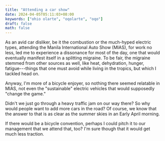 ```yaml
---
title: "Attending a car show"
date: 2024-04-05T05:11:03+08:00
keywords: ["ohio olarte", "oqolarte", "oqo"]
draft: false
math: false
---
```


As an avid car disliker, be it the combustion or the much-hyped electric
types, attending the Manila International Auto Show (MIAS), for work no
less, led me to experience a dissonance for most of the day, one that
would eventually manifest itself in a splitting migraine. To be fair,
the migraine stemmed from other sources as well, like heat, dehydration,
hunger, fatigue---things that one must avoid while living in the
tropics, but which I tackled head on.

Anyway, I'm more of a bicycle enjoyer, so nothing there seemed relatable
in MIAS, not even the "sustainable" electric vehicles that would
supposedly "change the game."

Didn't we just go through a heavy traffic jam on our way
there? So why would people want to add more cars in the road?
Of course, we know that the answer to that is as clear as the summer
skies in an Early April morning.

If there would be a bicycle convention, perhaps I
could pitch it to our management that we attend that, too?
I'm sure though that it would get much less traction.
